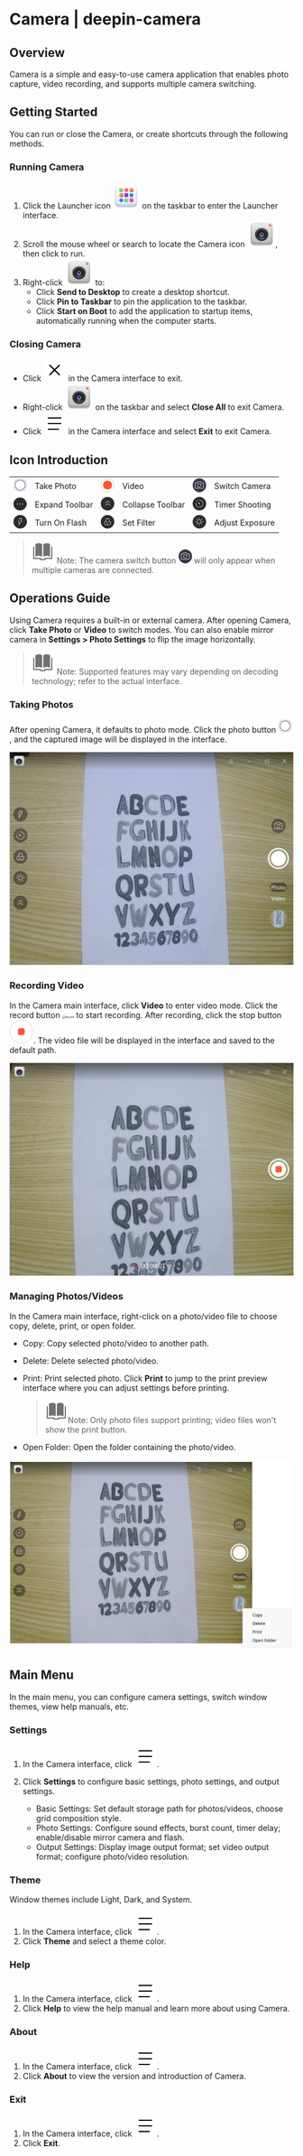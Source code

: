 # Camera | deepin-camera

## Overview

Camera is a simple and easy-to-use camera application that enables photo capture, video recording, and supports multiple camera switching.

## Getting Started

You can run or close the Camera, or create shortcuts through the following methods.

### Running Camera

1. Click the Launcher icon ![deepin_launcher](../common/deepin_launcher.svg) on the taskbar to enter the Launcher interface.
2. Scroll the mouse wheel or search to locate the Camera icon ![camera](../common/camera.svg), then click to run.
3. Right-click ![camera](../common/camera.svg) to:
   - Click **Send to Desktop** to create a desktop shortcut.
   - Click **Pin to Taskbar** to pin the application to the taskbar.
   - Click **Start on Boot** to add the application to startup items, automatically running when the computer starts.

### Closing Camera

- Click ![close](../common/close.svg) in the Camera interface to exit.
- Right-click ![camera](../common/camera.svg) on the taskbar and select **Close All** to exit Camera.
- Click ![icon_menu](../common/icon_menu.svg) in the Camera interface and select **Exit** to exit Camera.

## Icon Introduction

<table class="block1">
    <tbody>
        <tr>
            <td><img src="../common/photograph.png" alt="Take Photo" class="inline" /></td>
            <td>Take Photo</td>
            <td><img src="../common/record.png" alt="Video" class="inline" /></td>
            <td>Video</td>
            <td><img src="../common/switch.png" alt="Switch Camera" class="inline" /></td>
            <td>Switch Camera</td>
        </tr>
        <tr>
            <td><img src="../common/more.png" alt="Expand" class="inline" /></td>
            <td>Expand Toolbar</td>
            <td><img src="../common/fold.png" alt="Collapse" class="inline" /></td>
            <td>Collapse Toolbar</td>
            <td><img src="../common/delay.png" alt="Timer" class="inline" /></td>
            <td>Timer Shooting</td>
       </tr>   
       <tr>
            <td><img src="../common/flashlight.png" alt="Flash" class="inline" /></td>
            <td>Turn On Flash</td>
            <td><img src="../common/filter.png" alt="Filter" class="inline" /></td>
            <td>Set Filter</td>
            <td><img src="../common/exposure.png" alt="Exposure" class="inline" /></td>
            <td>Adjust Exposure</td>
        </tr>
    </tbody>
</table>

> ![notes](../common/notes.svg) Note: The camera switch button ![icon](../common/switch.png) will only appear when multiple cameras are connected.

## Operations Guide

Using Camera requires a built-in or external camera. After opening Camera, click **Take Photo** or **Video** to switch modes. You can also enable mirror camera in **Settings > Photo Settings** to flip the image horizontally.

> ![notes](../common/notes.svg) Note: Supported features may vary depending on decoding technology; refer to the actual interface.

### Taking Photos

After opening Camera, it defaults to photo mode. Click the photo button ![photograph](../common/photograph.png), and the captured image will be displayed in the interface.

<img src="fig/image.png" alt="image" style="zoom: 80%;" />

### Recording Video

In the Camera main interface, click **Video** to enter video mode. Click the record button <img src="../common/record.svg" alt="Record" style="zoom:33%;" /> to start recording. After recording, click the stop button <img src="../common/stop.svg" alt="Stop" style="zoom: 33%;" />. The video file will be displayed in the interface and saved to the default path.

<img src="fig/video.png" alt="video" style="zoom:80%;" />

### Managing Photos/Videos

In the Camera main interface, right-click on a photo/video file to choose copy, delete, print, or open folder.

- Copy: Copy selected photo/video to another path.
- Delete: Delete selected photo/video.
- Print: Print selected photo. Click **Print** to jump to the print preview interface where you can adjust settings before printing.

   > ![notes](../common/notes.svg)Note: Only photo files support printing; video files won't show the print button.

- Open Folder: Open the folder containing the photo/video.

<img src="fig/right_menu.png" alt="right_menu" style="zoom:80%;" />

## Main Menu

In the main menu, you can configure camera settings, switch window themes, view help manuals, etc.

### Settings

1. In the Camera interface, click ![icon_menu](../common/icon_menu.svg).
2. Click **Settings** to configure basic settings, photo settings, and output settings.

   - Basic Settings: Set default storage path for photos/videos, choose grid composition style.
   - Photo Settings: Configure sound effects, burst count, timer delay; enable/disable mirror camera and flash.
   - Output Settings: Display image output format; set video output format; configure photo/video resolution.

### Theme

Window themes include Light, Dark, and System.
1. In the Camera interface, click ![icon_menu](../common/icon_menu.svg).
2. Click **Theme** and select a theme color.

### Help

1. In the Camera interface, click ![icon_menu](../common/icon_menu.svg).
2. Click **Help** to view the help manual and learn more about using Camera.

### About

1. In the Camera interface, click ![icon_menu](../common/icon_menu.svg).
2. Click **About** to view the version and introduction of Camera.

### Exit

1. In the Camera interface, click ![icon_menu](../common/icon_menu.svg).
2. Click **Exit**.